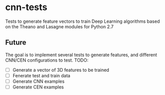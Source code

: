 # cnn-tests
Tests to generate feature vectors to train Deep Learning algorithms based on the Theano and Lasagne modules for Python 2.7

## Future
The goal is to implement several tests to generate features, and different CNN/CEN configurations to test. TODO:

- [ ] Generate a vector of 3D features to be trained
- [ ] Fenerate test and train data
- [ ] Generate CNN examples
- [ ] Generate CEN examples
